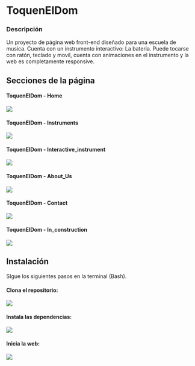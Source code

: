 # ToquenElDom

### Descripción

Un proyecto de página web front-end diseñado para una escuela de musica. Cuenta con un instrumento interactivo: La bateria. Puede tocarse con ratón, teclado y movil, cuenta con animaciones en el instrumento y la web es completamente responsive.

## Secciones de la página

#### ToquenElDom - Home

![](Toquen-Dom/images/Readme_home.png)

#### ToquenElDom - Instruments

![](Toquen-Dom/images/Readme_instruments.png)

#### ToquenElDom - Interactive_instrument

![](Toquen-Dom/images/Readme_interactive.png)

#### ToquenElDom - About_Us

![](Toquen-Dom/images/Readme_aboutUs.png)

#### ToquenElDom - Contact

![](Toquen-Dom/images/Readme_contact.png)

#### ToquenElDom - In_construction

![](Toquen-Dom/images/Readme_construccion.png)

## Instalación
SIgue los siguientes pasos en la terminal (Bash).

#### Clona el repositorio:

![](Toquen-Dom/images/pasos_1.png)
#### Instala las dependencias:

![](Toquen-Dom/images/pasos_2.png)
#### Inicia la web:

![](Toquen-Dom/images/pasos_3.png)